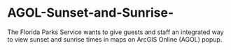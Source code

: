 # AGOL-Sunset-and-Sunrise-
The Florida Parks Service wants to give guests and staff an integrated way to view sunset and sunrise times in maps on ArcGIS Online (AGOL) popup.
